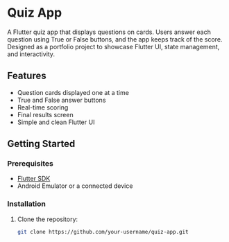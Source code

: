 # Quiz App

A Flutter quiz app that displays questions on cards. Users answer each question using True or False buttons, and the app keeps track of the score. 
Designed as a portfolio project to showcase Flutter UI, state management, and interactivity.

## Features

- Question cards displayed one at a time
- True and False answer buttons
- Real-time scoring
- Final results screen
- Simple and clean Flutter UI

## Getting Started

### Prerequisites
- [Flutter SDK](https://flutter.dev/docs/get-started/install)
- Android Emulator or a connected device

### Installation
1. Clone the repository:
   ```bash
   git clone https://github.com/your-username/quiz-app.git
